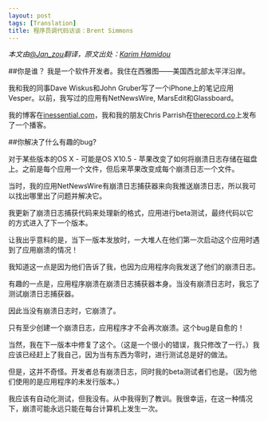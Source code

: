 ```yaml
---
layout: post
tags: [Translation]
title: 程序员调代码访谈：Brent Simmons
---
```


*本文由[@Jan_zou](http://blog.jobbole.com/author/janzou/)翻译，原文出处：[Karim Hamidou](http://debuggers.co/obj-c/mac/2014/05/01/Brent-Simmons.html)*


##你是谁？
我是一个软件开发者。我住在西雅图——美国西北部太平洋沿岸。

我和我的同事Dave Wiskus和John Gruber写了一个iPhone上的笔记应用Vesper。以前，我写过的应用有NetNewsWire, MarsEdit和Glassboard。

我的博客在[inessential.com](http://inessential.com/)，我和我的朋友Chris Parrish在[therecord.co](http://therecord.co/)上发布了一个播客。


##你解决了什么有趣的bug?

对于某些版本的OS X - 可能是OS X10.5 - 苹果改变了如何将崩溃日志存储在磁盘上。之前是每个应用一个文件，但后来苹果改变成每个崩溃日志一个文件。

当时，我的应用NetNewsWire有崩溃日志捕获器来向我推送崩溃日志，所以我可以找出哪里出了问题并解决它。

我更新了崩溃日志捕获代码来处理新的格式，应用进行beta测试，最终代码以它的方式进入了下一个版本。

让我出乎意料的是，当下一版本发放时，一大堆人在他们第一次启动这个应用时遇到了应用崩溃的情况！

我知道这一点是因为他们告诉了我，也因为应用程序向我发送了他们的崩溃日志。

有趣的一点是，应用程序崩溃在崩溃日志捕获器本身。当没有崩溃日志时，我忘了测试崩溃日志捕获器。

因此当没有崩溃日志时，它崩溃了。

只有至少创建一个崩溃日志，应用程序才不会再次崩溃。这个bug是自愈的！

当然，我在下一版本中修复了这个。（这是一个很小的错误，我只修改了一行。）我应该已经赶上了我自己，因为当有东西为零时，进行测试总是好的做法。

但是，这并不奇怪。开发者总有崩溃日志，同时我的beta测试者们也是。（因为他们使用的是应用程序的未发行版本。）

我应该有自动化测试，但我没有。从中我得到了教训。我很幸运，在这一种情况下，崩溃可能永远只能在每台计算机上发生一次。
